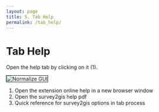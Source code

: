 ```yaml
---
layout: page
title: 5. Tab Help
permalink: /tab_help/
---
```


# Tab Help

Open the help tab by clicking on it (1).

<img src="/assets/img/help.jpg" alt="Normalize GUI" style="border: 1px solid black" />

1. Open the extension online help in a new browser window
2. Open the survey2gis help pdf
3. Quick reference for survey2gis options in tab process